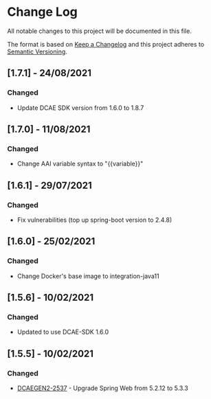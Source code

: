 # Change Log
All notable changes to this project will be documented in this file.

The format is based on [Keep a Changelog](http://keepachangelog.com/)
and this project adheres to [Semantic Versioning](http://semver.org/).

## [1.7.1] - 24/08/2021
### Changed
- Update DCAE SDK version from 1.6.0 to 1.8.7

## [1.7.0] - 11/08/2021
### Changed
- Change AAI variable syntax to "{{variable}}" 

## [1.6.1] - 29/07/2021
### Changed
- Fix vulnerabilities (top up spring-boot version to 2.4.8) 

## [1.6.0] - 25/02/2021
### Changed
- Change Docker's base image to integration-java11

## [1.5.6] - 10/02/2021
### Changed
- Updated to use DCAE-SDK 1.6.0

## [1.5.5] - 10/02/2021 
### Changed
- [DCAEGEN2-2537](https://jira.onap.org/browse/DCAEGEN2-2537) - Upgrade Spring Web from 5.2.12 to 5.3.3

